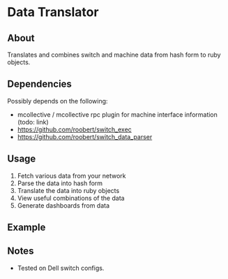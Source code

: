 # Data Translator

## About

Translates and combines switch and machine data from hash form to ruby objects.

## Dependencies

Possibly depends on the following:

* mcollective / mcollective rpc plugin for machine interface information (todo: link)
* https://github.com/roobert/switch_exec
* https://github.com/roobert/switch_data_parser


## Usage

1. Fetch various data from your network
2. Parse the data into hash form
3. Translate the data into ruby objects
4. View useful combinations of the data
5. Generate dashboards from data

## Example

## Notes

* Tested on Dell switch configs.
